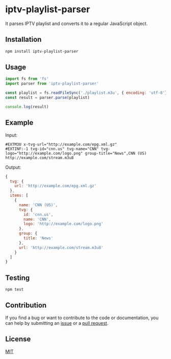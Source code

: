 # iptv-playlist-parser

It parses IPTV playlist and converts it to a regular JavaScript object.

## Installation

  ```sh
  npm install iptv-playlist-parser
  ```

## Usage

  ```js
  import fs from 'fs'
  import parser from 'iptv-playlist-parser'

  const playlist = fs.readFileSync('./playlist.m3u', { encoding: 'utf-8'})
  const result = parser.parse(playlist)

  console.log(result)
  ```

## Example

Input:

```
#EXTM3U x-tvg-url="http://example.com/epg.xml.gz"
#EXTINF:-1 tvg-id="cnn.us" tvg-name="CNN" tvg-logo="http://example.com/logo.png" group-title="News",CNN (US)
http://example.com/stream.m3u8
```

Output:

```js
{
  tvg: {
    url: 'http://example.com/epg.xml.gz'
  },
  items: [
    { 
      name: 'CNN (US)',
      tvg: {
        id: 'cnn.us',
        name: 'CNN',
        logo: 'http://example.com/logo.png'
      },
      group: {
        title: 'News'
      },
      url: 'http://example.com/stream.m3u8'
    }
  ]
}
```

## Testing

```sh
npm test
```

## Contribution

If you find a bug or want to contribute to the code or documentation, you can help by submitting an [issue](https://github.com/freearhey/iptv-playlist-parser/issues) or a [pull request](https://github.com/freearhey/iptv-playlist-parser/pulls).

## License

[MIT](LICENSE)